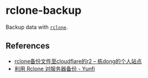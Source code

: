 # rclone-backup

Backup data with [`rclone`](https://rclone.org).

## References

- [rclone备份文件至cloudflare的r2 – 栋dong的个人站点](https://itdong.me/linux-to-cloudflarer2-with-rclone/)
- [利用 Rclone 对服务器备份 - Yunfi](https://yfi.moe/post/rclone-backup)
